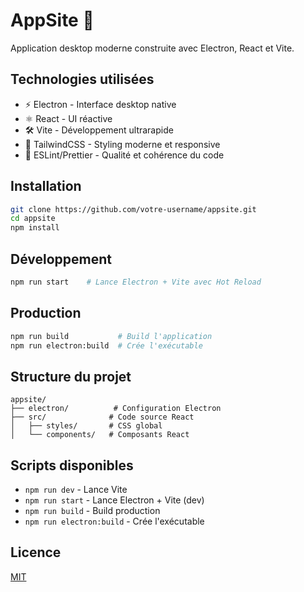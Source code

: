# AppSite 🚀

Application desktop moderne construite avec Electron, React et Vite.

## Technologies utilisées

- ⚡️ Electron - Interface desktop native
- ⚛️ React - UI réactive
- 🛠️ Vite - Développement ultrarapide
- 🎨 TailwindCSS - Styling moderne et responsive
- 📝 ESLint/Prettier - Qualité et cohérence du code

## Installation

```bash
git clone https://github.com/votre-username/appsite.git
cd appsite
npm install
```

## Développement

```bash
npm run start    # Lance Electron + Vite avec Hot Reload
```

## Production

```bash
npm run build           # Build l'application
npm run electron:build  # Crée l'exécutable
```

## Structure du projet

```
appsite/
├── electron/          # Configuration Electron
├── src/              # Code source React
│   ├── styles/       # CSS global
│   └── components/   # Composants React
```

## Scripts disponibles

- `npm run dev` - Lance Vite
- `npm run start` - Lance Electron + Vite (dev)
- `npm run build` - Build production
- `npm run electron:build` - Crée l'exécutable

## Licence

[MIT](LICENSE)